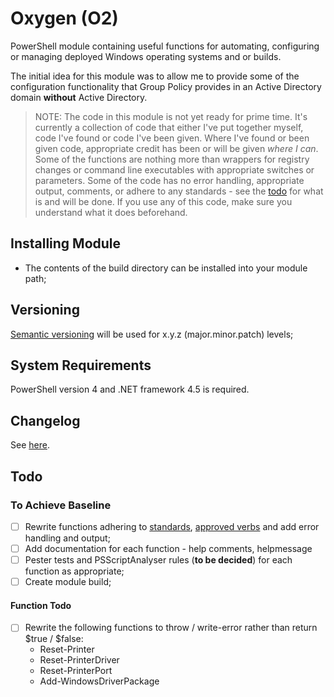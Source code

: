 # Oxygen (O2)

PowerShell module containing useful functions for automating, configuring or managing deployed Windows operating systems and or builds.

The initial idea for this module was to allow me to provide some of the configuration functionality that Group Policy provides in an Active Directory domain **without** Active Directory.

> NOTE: The code in this module is not yet ready for prime time. It's currently a collection of code that either I've put together myself, code I've found or code I've been given. Where I've found or been given code, appropriate credit has been or will be given *where I can*. Some of the functions are nothing more than wrappers for registry changes or command line executables with appropriate switches or parameters. Some of the code has no error handling, appropriate output, comments, or adhere to any standards - see the [todo](#todo) for what is and will be done. If you use any of this code, make sure you understand what it does beforehand.

## Installing Module

* The contents of the build directory can be installed into your module path;

## Versioning

[Semantic versioning](http://semver.org/) will be used for x.y.z (major.minor.patch) levels;

## System Requirements

PowerShell version 4 and .NET framework 4.5 is required.

## Changelog

See [here](changelog.md).

## Todo

### To Achieve Baseline

* [ ] Rewrite functions adhering to [standards](https://github.com/PoshCode/PowerShellPracticeAndStyle "PowerShell Best Practices"), [approved verbs](https://msdn.microsoft.com/en-us/library/ms714428.aspx) and add error handling and output;
* [ ] Add documentation for each function - help comments, helpmessage
* [ ] Pester tests and PSScriptAnalyser rules (**to be decided**) for each function as appropriate;
* [ ] Create module build;

#### Function Todo
* [ ] Rewrite the following functions to throw / write-error rather than return $true / $false:
    * Reset-Printer
    * Reset-PrinterDriver
    * Reset-PrinterPort
    * Add-WindowsDriverPackage
